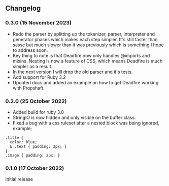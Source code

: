 ## Changelog
### 0.3.0 (15 November 2023)

- Redo the parser by splitting up the tokenizer, parser, interpreter and generator phases which makes each step simpler. It's still faster than sassc but much slower than it was previously which is something I hope to address soon.
- Key thing to note is that Deadfire now only handles @imports and mixins. Nesting is now a feature of CSS, which means Deadfire is much simpler as a result.
- In the next version I will drop the old parser and it's tests.
- Add support for Ruby 3.2
- Updated docs and added an example on how to get Deadfire working with Propshaft.

### 0.2.0 (25 October 2022)

- Added build for ruby 3.0
- StringIO is now hidden and only visible on the buffer class.
- Fixed a bug with a css ruleset after a nested block was being ignored, example;
```
.title {
  color: blue;
  & .text { padding: 3px; }
}
.image { padding: 2px; }
```

### 0.1.0 (17 October 2022)

Initial release
